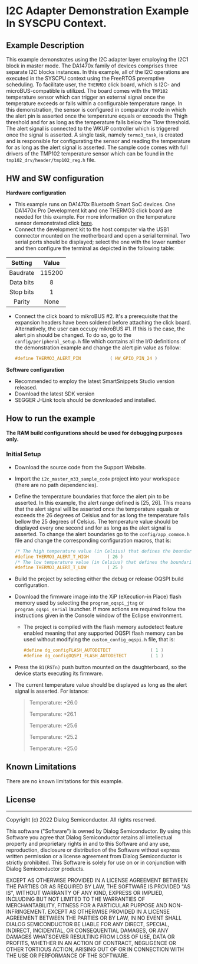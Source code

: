 I2C Adapter Demonstration Example In SYSCPU Context.
======================================================

## Example Description

This example demonstrates using the I2C adapter layer employing the I2C1 block in master mode. The DA1470x family of devices comprises three separate I2C blocks instances. In this example, all of the I2C operations are executed in the SYSCPU context using the FreeRTOS preemptive scheduling. To facilitate user, the `THERMO3` click board, which is I2C- and microBUS-compatible is utilized. The board comes with the `TMP102` temperature sensor which can trigger an external signal once the temperature exceeds or falls within a configurable temperature range. In this demonstration, the sensor is configured in comparator mode in which the alert pin is asserted once the temperature equals or exceeds the Thigh threshold and for as long as the temperature falls below the Tlow threshold. The alert signal is connected to the WKUP controller which is triggered once the signal is asserted. A single task, namely `termo3_task`,  is created and is responsible for configurating the sensor and reading the temperature for as long as the alert signal is asserted. The sample code comes with full drivers of the TMP102 temperature sensor which can be found in the `tmp102_drv/header/tmp102_reg.h` file. 

## HW and SW configuration
**Hardware configuration**

- This example runs on DA1470x Bluetooth Smart SoC devices. One DA1470x Pro Development kit and one THERMO3 click board are needed for this example. For more information on the temperature sensor demonstrated click [here]( https://www.mikroe.com/thermo-3-click). 
- Connect the development kit to the host computer via the USB1 connector mounted on the motherboard and open a serial terminal. Two serial ports should be displayed; select the one with the lower number and then configure the terminal as depicted in the following table:

|  Setting  | Value  |
| :-------: | :----: |
| Baudrate  | 115200 |
| Data bits |   8    |
| Stop bits |   1    |
|  Parity   |  None  |

- Connect the click board to mikroBUS #2. It's a prerequisite that the expansion headers have been soldered before attaching the click board. Alternatively, the user can occupy mikroBUS #1. If this is the case, the alert pin should be changed. To do so, go to the `config/peripheral_setup.h` file which contains all the I/O definitions of the demonstration example and change the alert pin value as follow:

  ```c
  #define THERMO3_ALERT_PIN           ( HW_GPIO_PIN_24 )
  ```

**Software configuration**

  - Recommended to employ the latest SmartSnippets Studio version released.
  - Download the latest SDK version
  - SEGGER J-Link tools should be downloaded and installed.

## How to run the example
**The RAM build configurations should be used for debugging purposes only.**

### Initial Setup

- Download the source code from the Support Website.

- Import the `i2c_master_m33_sample_code` project into your workspace (there are no path dependencies).

- Define the temperature boundaries that force the alert pin to be asserted. In this example, the alert range defined is [25, 26]. This means that the alert signal will be asserted once the temperature equals or exceeds the 26 degrees of Celsius and for as long the temperature falls bellow the 25 degrees of Celsius. The temperature value should be displayed every one second and for as long as the alert signal is asserted. To change the alert boundaries go to the `config/app_common.h` file and change the corresponding configuration macros, that is:

  ```c
  /* The high temperature value (in Celsius) that defines the boundaries of the alter signaling. */
  #define THERMO3_ALERT_T_HIGH       ( 26 )
  /* The low temperature value (in Celsius) that defines the boundaries of the alter signaling. */
  #define THERMO3_ALERT_T_LOW        ( 25 )
  ```

- Build the project by selecting either the debug or release OQSPI build configuration. 

- Download the firmware image into the XiP (eXecution-in Place) flash memory used by selecting the `program_oqspi_jtag` or  `program_oqspi_serial` launcher. If more actions are required follow the instructions given in the Console window of the Eclipse environment. 

  - The project is compiled with the flash memory autodetect feature enabled meaning that any supported OQSPI flash memory can be used without modifying the `custom_config_oqspi.h` file, that is:

    ```c
    #define dg_configFLASH_AUTODETECT               ( 1 )
    #define dg_configOQSPI_FLASH_AUTODETECT         ( 1 )
    ```

- Press the `B1(RSTn)` push button mounted on the daughterboard, so the device starts executing its firmware. 

- The current temperature value should be displayed as long as the alert signal is asserted. For istance:

  > Temperature: +26.0
  >
  > Temperature: +26.1
  >
  > Temperature: +25.6
  >
  > Temperature: +25.2
  >
  > Temperature: +25.0

## Known Limitations 

There are no known limitations for this example. 

## License

------

Copyright (c) 2022 Dialog Semiconductor. All rights reserved.

This software ("Software") is owned by Dialog Semiconductor. By using this Software
you agree that Dialog Semiconductor retains all intellectual property and proprietary
rights in and to this Software and any use, reproduction, disclosure or distribution
of the Software without express written permission or a license agreement from Dialog
Semiconductor is strictly prohibited. This Software is solely for use on or in
conjunction with Dialog Semiconductor products.

EXCEPT AS OTHERWISE PROVIDED IN A LICENSE AGREEMENT BETWEEN THE PARTIES OR AS
REQUIRED BY LAW, THE SOFTWARE IS PROVIDED "AS IS", WITHOUT WARRANTY OF ANY KIND,
EXPRESS OR IMPLIED, INCLUDING BUT NOT LIMITED TO THE WARRANTIES OF MERCHANTABILITY,
FITNESS FOR A PARTICULAR PURPOSE AND NON-INFRINGEMENT. EXCEPT AS OTHERWISE PROVIDED
IN A LICENSE AGREEMENT BETWEEN THE PARTIES OR BY LAW, IN NO EVENT SHALL DIALOG
SEMICONDUCTOR BE LIABLE FOR ANY DIRECT, SPECIAL, INDIRECT, INCIDENTAL, OR
CONSEQUENTIAL DAMAGES, OR ANY DAMAGES WHATSOEVER RESULTING FROM LOSS OF USE, DATA OR
PROFITS, WHETHER IN AN ACTION OF CONTRACT, NEGLIGENCE OR OTHER TORTIOUS ACTION,
ARISING OUT OF OR IN CONNECTION WITH THE USE OR PERFORMANCE OF THE SOFTWARE.
